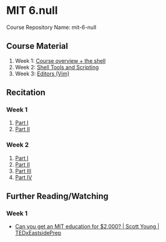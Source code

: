 # MIT 6.null
Course Repository Name: mit-6-null

## Course Material
1. Week 1: [Course overview + the shell](https://missing.csail.mit.edu/2020/course-shell/)
2. Week 2: [Shell Tools and Scripting](https://missing.csail.mit.edu/2020/shell-tools/)
3. Week 3: [Editors (Vim)](https://missing.csail.mit.edu/2020/editors/)


## Recitation
### Week 1
1. [Part I](https://www.youtube.com/watch?v=-63PRCbNhUA)
2. [Part II](https://www.youtube.com/watch?v=OQ2zrYvTZhw)

### Week 2
1. [Part I](https://www.youtube.com/watch?v=nRaE4O85mq8)
2. [Part II](https://www.youtube.com/watch?v=2vslUoXhomI)
3. [Part III](https://www.youtube.com/watch?v=nngtx5KHxms)
4. [Part IV](https://www.youtube.com/watch?v=4UguBK3_oj4)


## Further Reading/Watching
### Week 1
- [Can you get an MIT education for $2,000? | Scott Young | TEDxEastsidePrep](https://www.youtube.com/watch?v=piSLobJfZ3c)